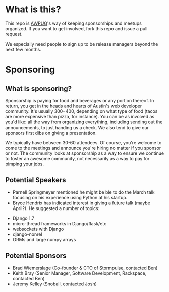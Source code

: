 What is this?
=============
This repo is [AWPUG](http://www.meetup.com/austinwebpythonusergroup/)'s way of keeping sponsorships and meetups organized. If you want to get involved, fork this repo and issue a pull request.

We especially need people to sign up to be release managers beyond the next few months.

Sponsoring
==========

What is sponsoring?
-------------------
Sponsorship is paying for food and beverages or any portion thereof. In return, you get in the heads and hearts of Austin's web developer community. It's usually $300-$400, depending on what type of food (tacos are more expensive than pizza, for instance). You can be as involved as you'd like: all the way from organizing everything, including sending out the announcements, to just handing us a check. We also tend to give our sponsors first dibs on giving a presentation.

We typically have between 30-60 attendees. Of course, you're welcome to come to the meetings and announce you're hiring no matter if you sponsor or not. The community looks at sponsorship as a way to ensure we continue to foster an awesome community, not necessarily as a way to pay for pimping your jobs.


Potential Speakers
-------------------
- Parnell Springmeyer mentioned he might be ble to do the March talk focusing on his experience using Python at his startup.
- Bryce Hendrix has indicated interest in giving a future talk (maybe April?). He suggested a number of topics:
 * Django 1.7
 * micro-thread frameworks in Django/flask/etc
 * websockets with Django
 * django-nonrel
 * ORMs and large numpy arrays


Potential Sponsors
------------------
- Brad Wiemerslage (Co-founder & CTO of Stormpulse, contacted Ben)
- Keith Bray (Senior Manager, Software Development, Rackspace, contacted Ben)
- Jeremy Kelley (Snoball, contacted Josh)
